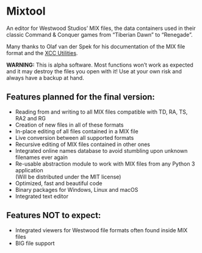 ﻿Mixtool
========

An editor for Westwood Studios’ MIX files, the data containers used in their
classic Command & Conquer games from “Tiberian Dawn” to “Renegade”.

Many thanks to Olaf van der Spek for his documentation of the MIX file format
and the [XCC Utilities][0].

**WARNING:** This is alpha software. Most functions won’t work as expected and
it may destroy the files you open with it! Use at your own risk and always have
a backup at hand.


Features planned for the final version:
----------------------------------------
* Reading from and writing to all MIX files compatible with TD, RA, TS,
  RA2 and RG
* Creation of new files in all of these formats
* In-place editing of all files contained in a MIX file
* Live conversion between all supported formats
* Recursive editing of MIX files contained in other ones
* Integrated online names database to avoid stumbling upon unknown filenames
  ever again
* Re-usable abstraction module to work with MIX files from any Python 3
  application  
  (Will be distributed under the MIT license)
* Optimized, fast and beautiful code
* Binary packages for Windows, Linux and macOS
* Integrated text editor


Features NOT to expect:
------------------------
* Integrated viewers for Westwood file formats often found inside MIX files
* BIG file support

[0]: http://xhp.xwis.net/
